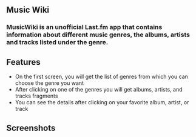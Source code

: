 ## Music Wiki

### MusicWiki is an unofficial Last.fm app that contains information about different music genres, the albums, artists and tracks listed under the genre.

## Features

- On the first screen, you will get the list of genres from which you can choose the genre you want
- After clicking on one of the genres you will get albums, artists, and tracks fragments
- You can see the details after clicking on your favorite album, artist, or track

## Screenshots

